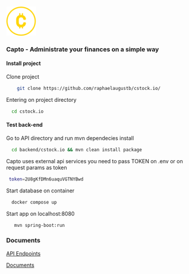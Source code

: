 <br />
<img src="documents/images/capto-logo.png" width="80"/>


### Capto - Administrate your finances on a simple way



#### Install project
 Clone project 
```bash
    git clone https://github.com/raphaelaugustb/cstock.io/
```
Entering on project directory
  ```bash
    cd cstock.io
```
#### Test back-end
  Go to API directory and run mvn dependecies install
  ```bash
    cd backend/cstock.io && mvn clean install package 
```
Capto uses external api services you need to pass TOKEN on .env or on request params as token
  ```bash
   token=2U8gKfDMn6uaquVGTNYBwd
```
Start database on container
  ```bash
    docker compose up
```
Start app on localhost:8080
 ```bash
    mvn spring-boot:run 
```
### Documents
[API Endpoints](https://github.com/raphaelaugustb/cstock.io/tree/main/documents/api)

[Documents](https://github.com/raphaelaugustb/cstock.io/tree/main/documents)

